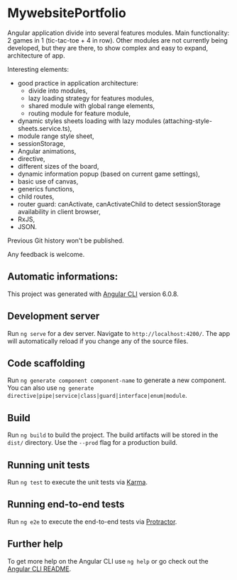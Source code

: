 # MywebsitePortfolio

Angular application divide into several features modules. 
Main functionality: 2 games in 1 (tic-tac-toe + 4 in row). Other modules are not currently being developed, but they are there, to show complex and easy to expand, architecture of app. 

Interesting elements:
- good practice in application architecture:
	- divide into modules, 
	- lazy loading strategy for features modules,
	- shared module with global range elements,	
	- routing module for feature module,
- dynamic styles sheets loading with lazy modules (attaching-style-sheets.service.ts),
- module range style sheet,
- sessionStorage,
- Angular animations,
- directive,
- different sizes of the board,
- dynamic information popup (based on current game settings),
- basic use of canvas,
- generics functions,
- child routes,
- router guard: canActivate, canActivateChild to detect sessionStorage availability in client browser,
- RxJS,
- JSON.

Previous Git history won't be published.

Any feedback is welcome.

## Automatic informations:
This project was generated with [Angular CLI](https://github.com/angular/angular-cli) version 6.0.8.

## Development server

Run `ng serve` for a dev server. Navigate to `http://localhost:4200/`. The app will automatically reload if you change any of the source files.

## Code scaffolding

Run `ng generate component component-name` to generate a new component. You can also use `ng generate directive|pipe|service|class|guard|interface|enum|module`.

## Build

Run `ng build` to build the project. The build artifacts will be stored in the `dist/` directory. Use the `--prod` flag for a production build.

## Running unit tests

Run `ng test` to execute the unit tests via [Karma](https://karma-runner.github.io).

## Running end-to-end tests

Run `ng e2e` to execute the end-to-end tests via [Protractor](http://www.protractortest.org/).

## Further help

To get more help on the Angular CLI use `ng help` or go check out the [Angular CLI README](https://github.com/angular/angular-cli/blob/master/README.md).
